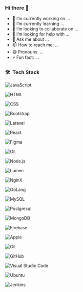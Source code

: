 ### Hi there 👋



- 🔭 I’m currently working on ...
- 🌱 I’m currently learning ...
- 👯 I’m looking to collaborate on ...
- 🤔 I’m looking for help with ...
- 💬 Ask me about ...
- 📫 How to reach me: ...
- 😄 Pronouns: ...
- ⚡ Fun fact: ...

### 🛠 &nbsp;Tech Stack

![JavaScript](https://img.shields.io/badge/-JavaScript-333333?style=flat&logo=javascript)&nbsp;

![HTML](https://img.shields.io/badge/-HTML-333333?style=flat&logo=HTML5)&nbsp;

![CSS](https://img.shields.io/badge/-CSS-333333?style=flat&logo=CSS3&logoColor=1572B6)&nbsp;

![Bootstrap](https://img.shields.io/badge/-Bootstrap-333333?style=flat&logo=bootstrap&logoColor=563D7C)

![Laravel](https://img.shields.io/badge/-Laravel-333333?style=flat&logo=laravel)&nbsp;

![React](https://img.shields.io/badge/-React%20JS-333333?style=flat&logo=react)&nbsp;

![Figma](https://img.shields.io/badge/-Figma-333333?style=flat&logo=figma)&nbsp;

![Git](https://img.shields.io/badge/-PHP-333333?style=flat&logo=php)&nbsp;

![Node.js](https://img.shields.io/badge/-Node.js-333333?style=flat&logo=node.js)&nbsp;

![Lumen](https://img.shields.io/badge/-Lumen-333333?style=flat&logo=lumen)&nbsp;

![NginX](https://img.shields.io/badge/-NginX-333333?style=flat&logo=nginx)&nbsp;

![GoLang](https://img.shields.io/badge/-Go%20Lang-333333?style=flat&logo=go)&nbsp;

![MySQL](https://img.shields.io/badge/-MySQL-333333?style=flat&logo=mysql)&nbsp;

![Postgresql](https://img.shields.io/badge/-Postgres-333333?style=flat&logo=postgresql)&nbsp;

![MongoDB](https://img.shields.io/badge/-MongoDB-333333?style=flat&logo=mongodb)&nbsp;

![Firebase](https://img.shields.io/badge/-Firebase-333333?style=flat&logo=firebase)&nbsp;

![Apple](https://img.shields.io/badge/-Apple-333333?style=flat&logo=apple&logoColor=007ACC)&nbsp;

![Git](https://img.shields.io/badge/-Git-333333?style=flat&logo=git)&nbsp;

![GitHub](https://img.shields.io/badge/-GitHub-333333?style=flat&logo=github)&nbsp;

![Visual Studio Code](https://img.shields.io/badge/-Visual%20Studio%20Code-333333?style=flat&logo=visual-studio-code&logoColor=007ACC)&nbsp;

![Ubuntu](https://img.shields.io/badge/-Ubuntu-333333?style=flat&logo=ubuntu)&nbsp;

![Jenkins](https://img.shields.io/badge/-Jenkins-333333?style=flat&logo=jenkins)&nbsp;


